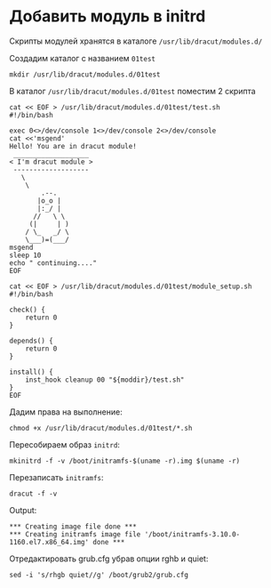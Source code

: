 # Добавить модуль в initrd

Скрипты модулей хранятся в каталоге `/usr/lib/dracut/modules.d/`

Создадим каталог с названием `01test`
```
mkdir /usr/lib/dracut/modules.d/01test
```
В каталог `/usr/lib/dracut/modules.d/01test` поместим 2 скрипта

```
cat << EOF > /usr/lib/dracut/modules.d/01test/test.sh
#!/bin/bash

exec 0<>/dev/console 1<>/dev/console 2<>/dev/console
cat <<'msgend'
Hello! You are in dracut module!
 ___________________
< I'm dracut module >
 -------------------
   \
    \
        .--.
       |o_o |
       |:_/ |
      //   \ \
     (|     | )
    / \_   _/ \
    \___)=(___/
msgend
sleep 10
echo " continuing...."
EOF

```

```
cat << EOF > /usr/lib/dracut/modules.d/01test/module_setup.sh
#!/bin/bash

check() {
    return 0
}

depends() {
    return 0
}

install() {
    inst_hook cleanup 00 "${moddir}/test.sh"
}
EOF
```
Дадим права на выполнение:
```
chmod +x /usr/lib/dracut/modules.d/01test/*.sh
```

Пересобираем образ `initrd`:
```
mkinitrd -f -v /boot/initramfs-$(uname -r).img $(uname -r)
```
Перезаписать `initramfs`:

```
dracut -f -v
```
Output:
```
*** Creating image file done ***
*** Creating initramfs image file '/boot/initramfs-3.10.0-1160.el7.x86_64.img' done ***
```
Отредактировать grub.cfg убрав опции rghb и quiet: 
```
sed -i 's/rhgb quiet//g' /boot/grub2/grub.cfg
```
